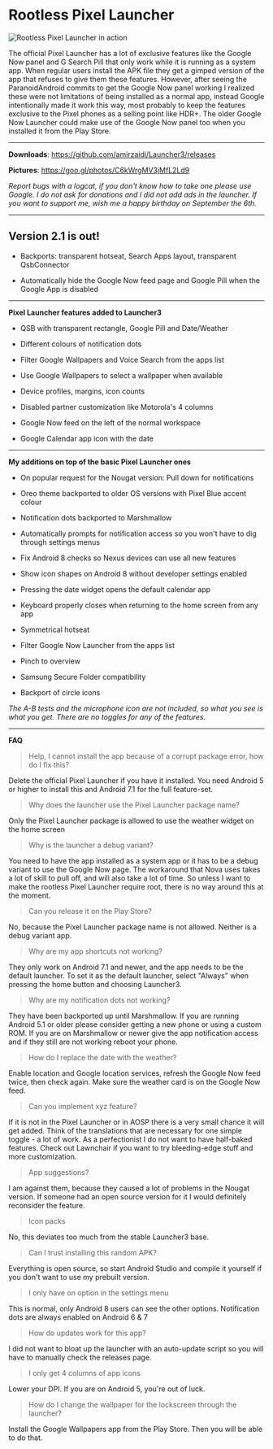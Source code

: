 # Rootless Pixel Launcher

![Rootless Pixel Launcher in action](https://i.imgur.com/wTCa3uW.gif)

The official Pixel Launcher has a lot of exclusive features like the Google Now panel and G Search Pill that only work while it is running as a system app. When regular users install the APK file they get a gimped version of the app that refuses to give them these features. However, after seeing the ParanoidAndroid commits to get the Google Now panel working I realized these were not limitations of being installed as a normal app, instead Google intentionally made it work this way, most probably to keep the features exclusive to the Pixel phones as a selling point like HDR+. The older Google Now Launcher could make use of the Google Now panel too when you installed it from the Play Store.

--------

**Downloads**: https://github.com/amirzaidi/Launcher3/releases

**Pictures**: https://goo.gl/photos/C6kWrgMV3jMfL2Ld9

*Report bugs with a logcat, if you don't know how to take one please use Google. I do not ask for donations and I did not add ads in the launcher. If you want to support me, wish me a happy birthday on September the 6th.* 

--------

## Version 2.1 is out!

- Backports: transparent hotseat, Search Apps layout, transparent QsbConnector

- Automatically hide the Google Now feed page and Google Pill when the Google App is disabled

--------

**Pixel Launcher features added to Launcher3**

- QSB with transparent rectangle, Google Pill and Date/Weather

- Different colours of notification dots

- Filter Google Wallpapers and Voice Search from the apps list

- Use Google Wallpapers to select a wallpaper when available

- Device profiles, margins, icon counts

- Disabled partner customization like Motorola's 4 columns

- Google Now feed on the left of the normal workspace

- Google Calendar app icon with the date

--------

**My additions on top of the basic Pixel Launcher ones**

- On popular request for the Nougat version: Pull down for notifications

- Oreo theme backported to older OS versions with Pixel Blue accent colour

- Notification dots backported to Marshmallow

- Automatically prompts for notification access so you won't have to dig through settings menus

- Fix Android 8 checks so Nexus devices can use all new features

- Show icon shapes on Android 8 without developer settings enabled

- Pressing the date widget opens the default calendar app

- Keyboard properly closes when returning to the home screen from any app

- Symmetrical hotseat

- Filter Google Now Launcher from the apps list

- Pinch to overview

- Samsung Secure Folder compatibility

- Backport of circle icons

*The A-B tests and the microphone icon are not included, so what you see is what you get. There are no toggles for any of the features.*

--------

**FAQ**

> Help, I cannot install the app because of a corrupt package error, how do I fix this?

Delete the official Pixel Launcher if you have it installed. You need Android 5 or higher to install this and Android 7.1 for the full feature-set.

> Why does the launcher use the Pixel Launcher package name?

Only the Pixel Launcher package is allowed to use the weather widget on the home screen

> Why is the launcher a debug variant?

You need to have the app installed as a system app or it has to be a debug variant to use the Google Now page. The workaround that Nova uses takes a lot of skill to pull off, and will also take a lot of time. So unless I want to make the rootless Pixel Launcher require root, there is no way around this at the moment.

> Can you release it on the Play Store?

No, because the Pixel Launcher package name is not allowed. Neither is a debug variant app.

> Why are my app shortcuts not working?

They only work on Android 7.1 and newer, and the app needs to be the default launcher. To set it as the default launcher, select "Always" when pressing the home button and choosing Launcher3.

> Why are my notification dots not working?

They have been backported up until Marshmallow. If you are running Android 5.1 or older please consider getting a new phone or using a custom ROM. If you are on Marshmallow or newer give the app notification access and if they still are not working reboot your phone.

> How do I replace the date with the weather?

Enable location and Google location services, refresh the Google Now feed twice, then check again. Make sure the weather card is on the Google Now feed.

> Can you implement xyz feature?

If it is not in the Pixel Launcher or in AOSP there is a very small chance it will get added. Think of the translations that are necessary for one simple toggle - a lot of work. As a perfectionist I do not want to have half-baked features. Check out Lawnchair if you want to try bleeding-edge stuff and more customization.

> App suggestions?

I am against them, because they caused a lot of problems in the Nougat version. If someone had an open source version for it I would definitely reconsider the feature.

> Icon packs

No, this deviates too much from the stable Launcher3 base.

> Can I trust installing this random APK?

Everything is open source, so start Android Studio and compile it yourself if you don't want to use my prebuilt version.

> I only have on option in the settings menu

This is normal, only Android 8 users can see the other options. Notification dots are always enabled on Android 6 & 7

> How do updates work for this app?

I did not want to bloat up the launcher with an auto-update script so you will have to manually check the releases page.

> I only get 4 columns of app icons

Lower your DPI. If you are on Android 5, you're out of luck.

> How do I change the wallpaper for the lockscreen through the launcher?

Install the Google Wallpapers app from the Play Store. Then you will be able to do that.
